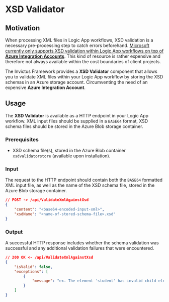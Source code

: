 # XSD Validator

## Motivation

When processing XML files in Logic App workflows, XSD validation is a necessary pre-processing step to catch errors beforehand. [Microsoft currently only supports XSD validation within Logic App workflows on top of **Azure Integration Accounts**](https://learn.microsoft.com/en-us/azure/logic-apps/logic-apps-enterprise-integration-schemas?tabs=consumption). This kind of resource is rather expensive and therefore not always available within the cost boundaries of client projects.

The Invictus Framework provides a **XSD Validator** component that allows you to validate XML files within your Logic App workflow by storing the XSD schemas in an Azure storage account. Circumventing the need of an expensive **Azure Integration Account**.

## Usage

The **XSD Validator** is available as a HTTP endpoint in your Logic App workflow. XML input files should be supplied in a `BASE64` format, XSD schema files should be stored in the Azure Blob storage container.

### Prerequisites

* XSD schema file(s), stored in the Azure Blob container `xsdvalidatorstore` (available upon installation).

### Input

The request to the HTTP endpoint should contain both the `BASE64` formatted XML input file, as well as the name of the XSD schema file, stored in the Azure Blob storage container.

```json
// POST -> /api/ValidateXmlAgainstXsd
{
    "content": "<base64-encoded-input-xml>",
    "xsdName": "<name-of-stored-schema-file>.xsd"
}
```

### Output

A successful HTTP response includes whether the schema validation was successful and any additional validation failures that were encountered.

```json
// 200 OK <- /api/ValidateXmlAgainstXsd
{
    "isValid": false,
    "exceptions": [
        {
            "message": "ex. The element 'student' has invalid child element 'lastname'. List of possible elements expected: 'firstname'." 
        }
    ]
}
```